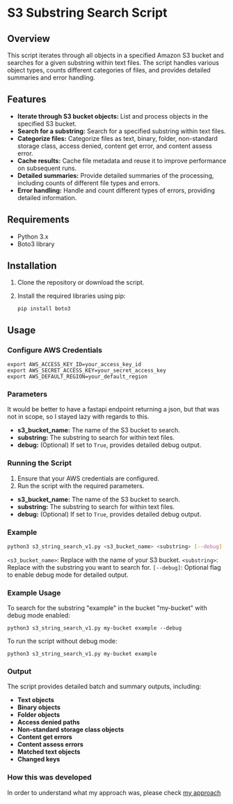 # S3 Substring Search Script

## Overview

This script iterates through all objects in a specified Amazon S3 bucket and searches for a given substring within text files. The script handles various object types, counts different categories of files, and provides detailed summaries and error handling.

## Features

- **Iterate through S3 bucket objects:** List and process objects in the specified S3 bucket.
- **Search for a substring:** Search for a specified substring within text files.
- **Categorize files:** Categorize files as text, binary, folder, non-standard storage class, access denied, content get error, and content assess error.
- **Cache results:** Cache file metadata and reuse it to improve performance on subsequent runs.
- **Detailed summaries:** Provide detailed summaries of the processing, including counts of different file types and errors.
- **Error handling:** Handle and count different types of errors, providing detailed information.

## Requirements

- Python 3.x
- Boto3 library

## Installation

1. Clone the repository or download the script.
2. Install the required libraries using pip:

    `pip install boto3`

## Usage

### Configure AWS Credentials

```
export AWS_ACCESS_KEY_ID=your_access_key_id
export AWS_SECRET_ACCESS_KEY=your_secret_access_key
export AWS_DEFAULT_REGION=your_default_region
```

### Parameters

It would be better to have a fastapi endpoint returning a json, but that was not in scope, so I stayed lazy with regards to this.

- **s3_bucket_name:** The name of the S3 bucket to search.
- **substring:** The substring to search for within text files.
- **debug:** (Optional) If set to `True`, provides detailed debug output.

### Running the Script

1. Ensure that your AWS credentials are configured.
2. Run the script with the required parameters.

- **s3_bucket_name:** The name of the S3 bucket to search.
- **substring:** The substring to search for within text files.
- **debug:** (Optional) If set to `True`, provides detailed debug output.

### Example

```bash
python3 s3_string_search_v1.py <s3_bucket_name> <substring> [--debug]
```

`<s3_bucket_name>`: Replace with the name of your S3 bucket.
`<substring>`: Replace with the substring you want to search for.
`[--debug]`: Optional flag to enable debug mode for detailed output.

### Example Usage

To search for the substring "example" in the bucket "my-bucket" with debug mode enabled:

```
python3 s3_string_search_v1.py my-bucket example --debug
```

To run the script without debug mode:

```
python3 s3_string_search_v1.py my-bucket example
```

### Output

The script provides detailed batch and summary outputs, including:

- **Text objects**
- **Binary objects**
- **Folder objects**
- **Access denied paths**
- **Non-standard storage class objects**
- **Content get errors**
- **Content assess errors**
- **Matched text objects**
- **Changed keys**

### How this was developed
In order to understand what my approach was, please check [my approach](https://github.com/DarkZatarra/limehome_s3_challenge/blob/main/DanielsApproach.MD)
